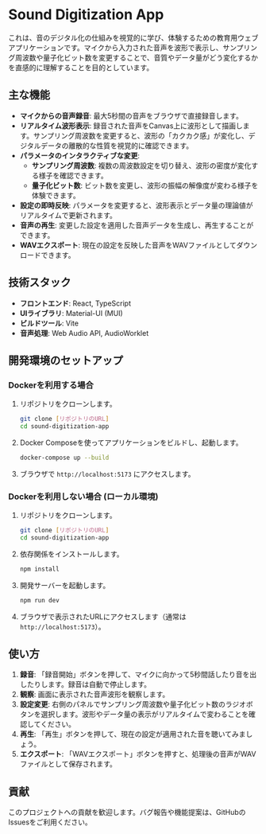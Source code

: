 # Sound Digitization App

これは、音のデジタル化の仕組みを視覚的に学び、体験するための教育用ウェブアプリケーションです。マイクから入力された音声を波形で表示し、サンプリング周波数や量子化ビット数を変更することで、音質やデータ量がどう変化するかを直感的に理解することを目的としています。

## 主な機能

- **マイクからの音声録音**: 最大5秒間の音声をブラウザで直接録音します。
- **リアルタイム波形表示**: 録音された音声をCanvas上に波形として描画します。サンプリング周波数を変更すると、波形の「カクカク感」が変化し、デジタルデータの離散的な性質を視覚的に確認できます。
- **パラメータのインタラクティブな変更**:
  - **サンプリング周波数**: 複数の周波数設定を切り替え、波形の密度が変化する様子を確認できます。
  - **量子化ビット数**: ビット数を変更し、波形の振幅の解像度が変わる様子を体験できます。
- **設定の即時反映**: パラメータを変更すると、波形表示とデータ量の理論値がリアルタイムで更新されます。
- **音声の再生**: 変更した設定を適用した音声データを生成し、再生することができます。
- **WAVエクスポート**: 現在の設定を反映した音声をWAVファイルとしてダウンロードできます。

## 技術スタック

- **フロントエンド**: React, TypeScript
- **UIライブラリ**: Material-UI (MUI)
- **ビルドツール**: Vite
- **音声処理**: Web Audio API, AudioWorklet

## 開発環境のセットアップ

### Dockerを利用する場合

1.  リポジトリをクローンします。
    ```bash
    git clone [リポジトリのURL]
    cd sound-digitization-app
    ```
2.  Docker Composeを使ってアプリケーションをビルドし、起動します。
    ```bash
    docker-compose up --build
    ```
3.  ブラウザで `http://localhost:5173` にアクセスします。

### Dockerを利用しない場合 (ローカル環境)

1.  リポジトリをクローンします。
    ```bash
    git clone [リポジトリのURL]
    cd sound-digitization-app
    ```
2.  依存関係をインストールします。
    ```bash
    npm install
    ```
3.  開発サーバーを起動します。
    ```bash
    npm run dev
    ```
4.  ブラウザで表示されたURLにアクセスします（通常は `http://localhost:5173`）。

## 使い方

1.  **録音**: 「録音開始」ボタンを押して、マイクに向かって5秒間話したり音を出したりします。録音は自動で停止します。
2.  **観察**: 画面に表示された音声波形を観察します。
3.  **設定変更**: 右側のパネルでサンプリング周波数や量子化ビット数のラジオボタンを選択します。波形やデータ量の表示がリアルタイムで変わることを確認してください。
4.  **再生**: 「再生」ボタンを押して、現在の設定が適用された音を聴いてみましょう。
5.  **エクスポート**: 「WAVエクスポート」ボタンを押すと、処理後の音声がWAVファイルとして保存されます。

## 貢献

このプロジェクトへの貢献を歓迎します。バグ報告や機能提案は、GitHubのIssuesをご利用ください。
